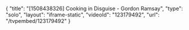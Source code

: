 {
    "title": "[1508438326] Cooking in Disguise - Gordon Ramsay",
    "type": "solo",
    "layout": "iframe-static",
    "videoId": "123179492",
    "url": "\/tvpembed\/123179492"
}
